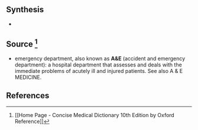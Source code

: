 ## Synthesis
- 
## Source [^1]
- emergency department, also known as $\mathbf{A} \boldsymbol{\&} \mathbf{E}$ (accident and emergency department): a hospital department that assesses and deals with the immediate problems of acutely ill and injured patients. See also A & E MEDICINE.
## References

[^1]: [[Home Page - Concise Medical Dictionary 10th Edition by Oxford Reference]]